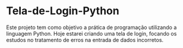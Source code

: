 # Tela-de-Login-Python
Este projeto tem como objetivo a prática de programação utilizando a linguagem Python. Hoje estarei criando uma tela de login, focando os estudos no tratamento de erros na entrada de dados incorretos.
